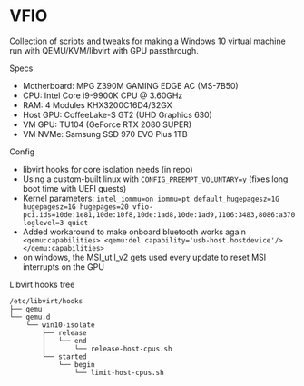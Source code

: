 # VFIO
Collection of scripts and tweaks for making a Windows 10 virtual machine run with QEMU/KVM/libvirt with GPU passthrough.

Specs

* Motherboard: MPG Z390M GAMING EDGE AC (MS-7B50)
* CPU: Intel Core i9-9900K CPU @ 3.60GHz
* RAM: 4 Modules KHX3200C16D4/32GX
* Host GPU: CoffeeLake-S GT2 (UHD Graphics 630)
* VM GPU: TU104 (GeForce RTX 2080 SUPER)
* VM NVMe: Samsung SSD 970 EVO Plus 1TB

Config

* libvirt hooks for core isolation needs (in repo)
* Using a custom-built linux with `CONFIG_PREEMPT_VOLUNTARY=y` (fixes long boot time with UEFI guests)
* Kernel parameters: `intel_iommu=on iommu=pt default_hugepagesz=1G hugepagesz=1G hugepages=20 vfio-pci.ids=10de:1e81,10de:10f8,10de:1ad8,10de:1ad9,1106:3483,8086:a370 loglevel=3 quiet`
* Added workaround to make onboard bluetooth works again
`   <qemu:capabilities>
    <qemu:del capability='usb-host.hostdevice'/>
  </qemu:capabilities>
`
* on windows, the MSI_util_v2 gets used every update to reset MSI interrupts on the GPU

Libvirt hooks tree
```
/etc/libvirt/hooks
├── qemu
└── qemu.d
    └── win10-isolate
        ├── release
        │   └── end
        │       └── release-host-cpus.sh
        └── started
            └── begin
                └── limit-host-cpus.sh

```
